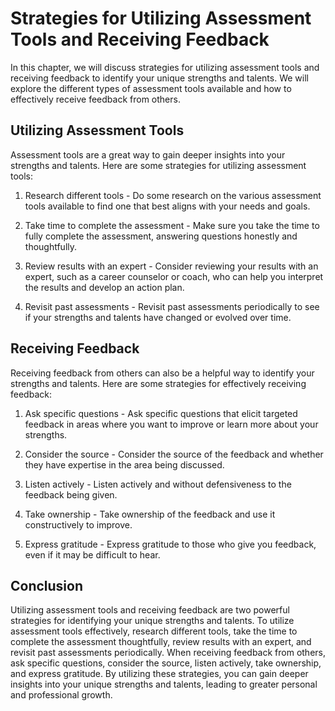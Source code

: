 Strategies for Utilizing Assessment Tools and Receiving Feedback
===================================================================================================================

In this chapter, we will discuss strategies for utilizing assessment tools and receiving feedback to identify your unique strengths and talents. We will explore the different types of assessment tools available and how to effectively receive feedback from others.

Utilizing Assessment Tools
--------------------------

Assessment tools are a great way to gain deeper insights into your strengths and talents. Here are some strategies for utilizing assessment tools:

1. Research different tools - Do some research on the various assessment tools available to find one that best aligns with your needs and goals.

2. Take time to complete the assessment - Make sure you take the time to fully complete the assessment, answering questions honestly and thoughtfully.

3. Review results with an expert - Consider reviewing your results with an expert, such as a career counselor or coach, who can help you interpret the results and develop an action plan.

4. Revisit past assessments - Revisit past assessments periodically to see if your strengths and talents have changed or evolved over time.

Receiving Feedback
------------------

Receiving feedback from others can also be a helpful way to identify your strengths and talents. Here are some strategies for effectively receiving feedback:

1. Ask specific questions - Ask specific questions that elicit targeted feedback in areas where you want to improve or learn more about your strengths.

2. Consider the source - Consider the source of the feedback and whether they have expertise in the area being discussed.

3. Listen actively - Listen actively and without defensiveness to the feedback being given.

4. Take ownership - Take ownership of the feedback and use it constructively to improve.

5. Express gratitude - Express gratitude to those who give you feedback, even if it may be difficult to hear.

Conclusion
----------

Utilizing assessment tools and receiving feedback are two powerful strategies for identifying your unique strengths and talents. To utilize assessment tools effectively, research different tools, take the time to complete the assessment thoughtfully, review results with an expert, and revisit past assessments periodically. When receiving feedback from others, ask specific questions, consider the source, listen actively, take ownership, and express gratitude. By utilizing these strategies, you can gain deeper insights into your unique strengths and talents, leading to greater personal and professional growth.
